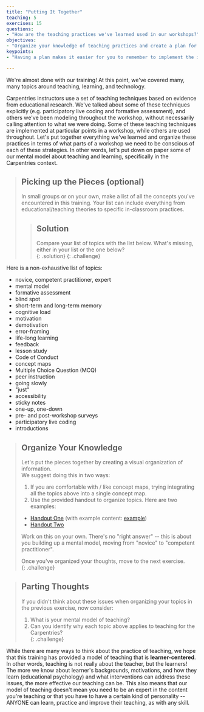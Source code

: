 ```yaml
---
title: "Putting It Together"
teaching: 5
exercises: 15
questions:
- "How are the teaching practices we've learned used in our workshops?"
objectives:
- "Organize your knowledge of teaching practices and create a plan for using these practices in a Carpentries workshop."
keypoints:
- "Having a plan makes it easier for you to remember to implement the important teaching practices you've learned."

---
```


We're almost done with our training!  At this point, we've covered many, many topics 
around teaching, learning, and technology.  

Carpentries instructors use a set of teaching techniques based on evidence from 
educational research. We've talked about some of these techniques explicitly 
(e.g. participatory live coding and formative assessment), and others we've been modeling throughout
the workshop, without necessarily calling attention to what we were doing. Some of 
these teaching techniques are implemented at particular points in a workshop, while
others are used throughout. Let's put together everything we've learned and organize 
these practices in terms of what parts of a workshop we need to be conscious of each
of these strategies. In other words, let's put down on paper some of our mental model
about teaching and learning, specifically in the Carpentries context.  

> ## Picking up the Pieces (optional)
> 
> In small groups or on your own, make a list of all the concepts you've 
> encountered in this training.  Your list can include everything from 
> educational/teaching theories to specific in-classroom practices.  
>
> > ## Solution 
> > 
> > Compare your list of topics with the list below.  What's missing, either in your 
> > list or the one below?  
> {: .solution}
{: .challenge}

Here is a non-exhaustive list of topics: 

* novice, competent practitioner, expert
* mental model
* formative assessment
* blind spot
* short-term and long-term memory
* cognitive load
* motivation
* demotivation
* error-framing
* life-long learning
* feedback
* lesson study
* Code of Conduct
* concept maps
* Multiple Choice Question (MCQ)
* peer instruction
* going slowly
* "just"
* accessibility
* sticky notes
* one-up, one-down
* pre- and post-workshop surveys
* participatory live coding
* introductions


> ## Organize Your Knowledge
> 
> Let's put the pieces together by creating a visual organization of information.  
> We suggest doing this in two ways: 
> 
> 1. If you are comfortable with / like concept maps, trying integrating all the 
> topics above into a single concept map.  
> 2. Use the provided handout to organize topics.  Here are two examples: 
>   - [Handout One](../files/handouts/Wrap-Up-doc.pdf) (with example content: [example](../files/handouts/Wrap-Up-doc-example.pdf))
>   - [Handout Two](../files/handouts/Carpentries_teaching_practices.pdf)
> 
> Work on this on your own.  There's no "right answer" -- this is about you building 
> up a mental model, moving from "novice" to "competent practitioner".
> 
> Once you've organized your thoughts, move to the next exercise.  
{: .challenge}

> ## Parting Thoughts
> 
> If you didn't think about these issues when organizing your topics in the previous 
> exercise, now consider: 
> 1. What is your mental model of teaching?
> 2. Can you identify why each topic above applies to teaching for the Carpentries?  
{: .challenge}

While there are many ways to 
think about the practice of teaching, we hope that this training has provided a model of 
teaching that is **learner-centered**.  In other words, teaching is not really about the 
teacher, but the learners!  The more we know about learner's backgrounds, motivations, 
and how they learn (educational psychology) and what interventions can address these 
issues, the more effective our teaching can be.  This also means that our model of teaching 
doesn't mean you need to be an expert in the content you're teaching or that you have 
to have a certain kind of personality -- ANYONE can learn, practice and improve their 
teaching, as with any skill.  
